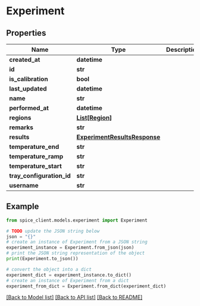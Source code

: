 # Experiment


## Properties

Name | Type | Description | Notes
------------ | ------------- | ------------- | -------------
**created_at** | **datetime** |  | 
**id** | **str** |  | 
**is_calibration** | **bool** |  | 
**last_updated** | **datetime** |  | 
**name** | **str** |  | 
**performed_at** | **datetime** |  | [optional] 
**regions** | [**List[Region]**](Region.md) |  | 
**remarks** | **str** |  | [optional] 
**results** | [**ExperimentResultsResponse**](ExperimentResultsResponse.md) |  | [optional] 
**temperature_end** | **str** |  | [optional] 
**temperature_ramp** | **str** |  | [optional] 
**temperature_start** | **str** |  | [optional] 
**tray_configuration_id** | **str** |  | [optional] 
**username** | **str** |  | [optional] 

## Example

```python
from spice_client.models.experiment import Experiment

# TODO update the JSON string below
json = "{}"
# create an instance of Experiment from a JSON string
experiment_instance = Experiment.from_json(json)
# print the JSON string representation of the object
print(Experiment.to_json())

# convert the object into a dict
experiment_dict = experiment_instance.to_dict()
# create an instance of Experiment from a dict
experiment_from_dict = Experiment.from_dict(experiment_dict)
```
[[Back to Model list]](../README.md#documentation-for-models) [[Back to API list]](../README.md#documentation-for-api-endpoints) [[Back to README]](../README.md)


